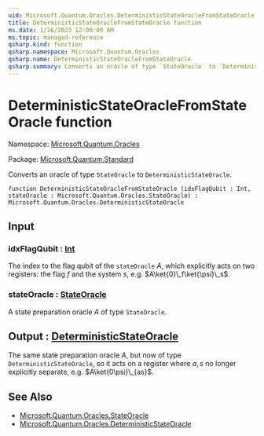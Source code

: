 ```yaml
---
uid: Microsoft.Quantum.Oracles.DeterministicStateOracleFromStateOracle
title: DeterministicStateOracleFromStateOracle function
ms.date: 1/26/2023 12:00:00 AM
ms.topic: managed-reference
qsharp.kind: function
qsharp.namespace: Microsoft.Quantum.Oracles
qsharp.name: DeterministicStateOracleFromStateOracle
qsharp.summary: Converts an oracle of type `StateOracle` to `DeterministicStateOracle`.
---
```


# DeterministicStateOracleFromStateOracle function

Namespace: [Microsoft.Quantum.Oracles](xref:Microsoft.Quantum.Oracles)

Package: [Microsoft.Quantum.Standard](https://nuget.org/packages/Microsoft.Quantum.Standard)


Converts an oracle of type `StateOracle` to `DeterministicStateOracle`.

```qsharp
function DeterministicStateOracleFromStateOracle (idxFlagQubit : Int, stateOracle : Microsoft.Quantum.Oracles.StateOracle) : Microsoft.Quantum.Oracles.DeterministicStateOracle
```


## Input

### idxFlagQubit : [Int](xref:microsoft.quantum.qsharp.valueliterals#int-literals)

The index to the flag qubit of the `stateOracle` $A$,which explicitly acts on two registers: the flag $f$ and the system$s$, e.g. $A\ket{0}\_f\ket{\psi}\_s$.


### stateOracle : [StateOracle](xref:Microsoft.Quantum.Oracles.StateOracle)

A state preparation oracle $A$ of type `StateOracle`.



## Output : [DeterministicStateOracle](xref:Microsoft.Quantum.Oracles.DeterministicStateOracle)

The same state preparation oracle $A$, but now of type`DeterministicStateOracle`, so it acts on a register where $a,s$ nolonger explicitly separate, e.g.  $A\ket{0\psi}\_{as}$.

## See Also

- [Microsoft.Quantum.Oracles.StateOracle](xref:Microsoft.Quantum.Oracles.StateOracle)
- [Microsoft.Quantum.Oracles.DeterministicStateOracle](xref:Microsoft.Quantum.Oracles.DeterministicStateOracle)